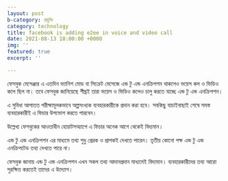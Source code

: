 ```yaml
---
layout: post
b-category: প্রযুক্তি
category: technology
title: facebook is adding e2ee in voice and video call
date: 2021-08-13 18:00:00 +0000
img: ''
featured: true
excerpt: ''

---
```

ফেসবুক মেসেঞ্জার এ এতদিন ভ্যানিশ মোড বা সিক্রেট মেসেজে এন্ড টু এন্ড এনক্রিপশন থাকলেও ভয়েস কল ও ভিডিও কলে ছিল না। তবে ফেসবুক জানিয়েছে শীঘ্রই তারা ভয়েস ও ভিডিও কলেও চালু করতে যাচ্ছে এন্ড টু এন্ড এনক্রিপশন। 

এ সুবিধা আপাতত পরীক্ষামূলকভাবে অল্পসংখ্যক ব্যবহারকারীকে প্রদান করা হবে। সবকিছু যাচাইবাছাই শেষে সমস্ত ব্যবহারকারীই এ ফিচার উপভোগ করতে পারবেন।

উল্লেখ্য ফেসবুকের আওতাধীন হোয়াটসঅ্যাপে এ ফিচার অনেক আগে থেকেই বিদ্যমান।

এন্ড টু এন্ড এনক্রিপশন এর মাধ্যমে তথ্য শুধু প্রেরক ও প্রাপকই দেখতে পারেন। তৃতীয় কোনো পক্ষ এন্ড টু এন্ড এনক্রিপটেড তথ্য দেখতে পারে না।

ফেসবুক জানায় এন্ড টু এন্ড এনক্রিপশন এখন সকল তথ্য আদানপ্রদান মাধ্যমেই বিদ্যমান। ব্যবহারকারীদের তথ্য আরো সুরক্ষিত করতেই তাদের এ উদ্যোগ।